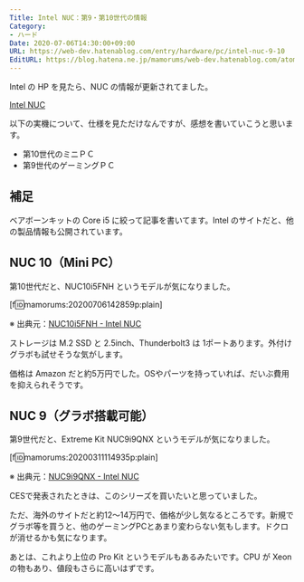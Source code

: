 ```yaml
---
Title: Intel NUC：第9・第10世代の情報
Category:
- ハード
Date: 2020-07-06T14:30:00+09:00
URL: https://web-dev.hatenablog.com/entry/hardware/pc/intel-nuc-9-10
EditURL: https://blog.hatena.ne.jp/mamorums/web-dev.hatenablog.com/atom/entry/26006613533437764
---
```


Intel の HP を見たら、NUC の情報が更新されてました。

[Intel NUC](https://www.intel.co.jp/content/www/jp/ja/products/boards-kits/nuc.html)

以下の実機について、仕様を見ただけなんですが、感想を書いていこうと思います。

- 第10世代のミニＰＣ
- 第9世代のゲーミングＰＣ


## 補足
ベアボーンキットの Core i5 に絞って記事を書いてます。Intel のサイトだと、他の製品情報も公開されています。


## NUC 10（Mini PC）
第10世代だと、NUC10i5FNH というモデルが気になりました。

[f:id:mamorums:20200706142859p:plain]

※ 出典元：[NUC10i5FNH - Intel NUC](https://www.intel.co.jp/content/www/jp/ja/products/boards-kits/nuc/kits/nuc10i5fnh.html)

ストレージは M.2 SSD と 2.5inch、Thunderbolt3 は 1ポートあります。外付けグラボも試せそうな気がします。

価格は Amazon だと約5万円でした。OSやパーツを持っていれば、だいぶ費用を抑えられそうです。


## NUC 9（グラボ搭載可能）
第9世代だと、Extreme Kit NUC9i9QNX というモデルが気になりました。

[f:id:mamorums:20200311114935p:plain]

※ 出典元：[NUC9i9QNX - Intel NUC](https://www.intel.co.jp/content/www/jp/ja/products/boards-kits/nuc/kits/nuc9i5qnx.html)

CESで発表されたときは、このシリーズを買いたいと思っていました。

ただ、海外のサイトだと約12～14万円で、価格が少し気なるところです。新規でグラボ等を買うと、他のゲーミングPCとあまり変わらない気もします。ドクロが消せるかも気になります。

あとは、これより上位の Pro Kit というモデルもあるみたいです。CPU が Xeon の物もあり、値段もさらに高いはずです。

